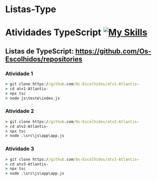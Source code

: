 # Listas-Type

# Atividades TypeScript [![My Skills](https://skills.thijs.gg/icons?i=ts)](https://www.typescriptlang.org/id/download/)

## Listas de TypeScript: https://github.com/Os-Escolhidos/repositories


### Atividade 1
```cmd
> git clone https://github.com/Os-Escolhidos/atv1-Atlantis-
> cd atv1-Atlantis-
> npx tsc
> node js\teste\index.js
``` 
### Atividade 2
```cmd
> git clone https://github.com/Os-Escolhidos/atv2-Atlantis-
> cd atv2-Atlantis-
> npx tsc
> node .\src\js\app\app.js
``` 
### Atividade 3
```cmd
> git clone https://github.com/Os-Escolhidos/atv3-Atlantis-
> cd atv3-Atlantis-
> npx tsc
> node .\src\js\app\app.js
``` 
